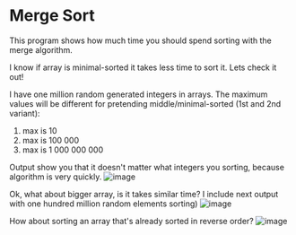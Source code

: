 # Merge Sort
This program shows how much time you should spend sorting with the merge algorithm.

I know if array is minimal-sorted it takes less time to sort it.
Lets check it out!

I have one million random generated integers in arrays. The maximum values will be different for pretending middle/minimal-sorted (1st and 2nd variant):
1. max is 10
2. max is 100 000
3. max is 1 000 000 000

Output show you that it doesn't matter what integers you sorting, because algorithm is very quickly.
![image](https://user-images.githubusercontent.com/29590727/133067604-86844c12-bdf7-4c6d-bad0-91f7d92dcd61.png)

Ok, what about bigger array, is it takes similar time?
I include next output with one hundred million random elements sorting)
![image](https://user-images.githubusercontent.com/29590727/133098740-5c5d8c31-8ee6-4aa4-9bb7-3952bcda3c13.png)

How about sorting an array that's already sorted in reverse order?
![image](https://user-images.githubusercontent.com/29590727/133097240-4999f46f-a9e9-4275-8c67-0e26fb10ba3c.png)
